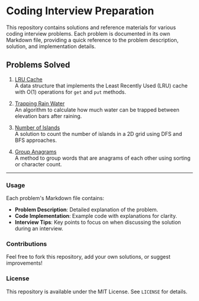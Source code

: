 # Coding Interview Preparation

This repository contains solutions and reference materials for various coding interview problems. Each problem is documented in its own Markdown file, providing a quick reference to the problem description, solution, and implementation details.

## Problems Solved

1. [LRU Cache](lru_cache_reference.md)  
   A data structure that implements the Least Recently Used (LRU) cache with O(1) operations for `get` and `put` methods.

2. [Trapping Rain Water](trapping_rain_water.md)  
   An algorithm to calculate how much water can be trapped between elevation bars after raining.

3. [Number of Islands](number_of_islands.md)  
   A solution to count the number of islands in a 2D grid using DFS and BFS approaches.

4. [Group Anagrams](group_anagrams.md)  
   A method to group words that are anagrams of each other using sorting or character count.
---

### Usage

Each problem's Markdown file contains:
- **Problem Description**: Detailed explanation of the problem.
- **Code Implementation**: Example code with explanations for clarity.
- **Interview Tips**: Key points to focus on when discussing the solution during an interview.

### Contributions
Feel free to fork this repository, add your own solutions, or suggest improvements!

### License
This repository is available under the MIT License. See `LICENSE` for details.

